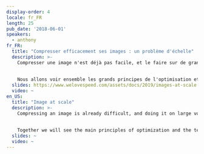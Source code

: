```yaml
---
display-order: 4
locale: fr_FR
length: 25
pub_date: '2018-06-01'
speakers:
  - anthony
fr_FR:
  title: "Compresser efficacement ses images : un problème d'échelle"
  description: >-
    Compresser une image n'est déjà pas facile, et le faire sur de grands volumes et à moindre coût est un challenge.
    
    
    Nous allons voir ensemble les grands principes de l'optimisation et les techniques qui en découlent : redimensionnement en fonction du contenu, compression selon la qualité perçue, comment choisir une image en fonction de la capacité de l'écran, du support navigateur et même de la qualité de la connexion du navigateur. Enfin nous verrons comment appliquer ces techniques à l'échelle de services comme Akamai et Cloudinary grâce à notre expérience du sujet chez Fasterize.
  slides: https://www.welovespeed.com/assets/docs/2019/images-at-scale.pdf
  video: ~
en_US:
  title: "Image at scale"
  description: >-
    Compressing an image is already difficult, and doing it on large volumes and at a lower cost is a real challenge.
    
    
    Together we will see the main principles of optimization and the techniques that result from it: resizing according to content, compression according to perceived quality, how to choose an image according to the capacity of the screen, the browser support and even the quality of the browser connection. Finally, we will see how to apply these techniques to large-scale services such as Akamai and Cloudinary based on our experience with this topic at Fasterize.
  slides: ~
  video: ~
---
```

